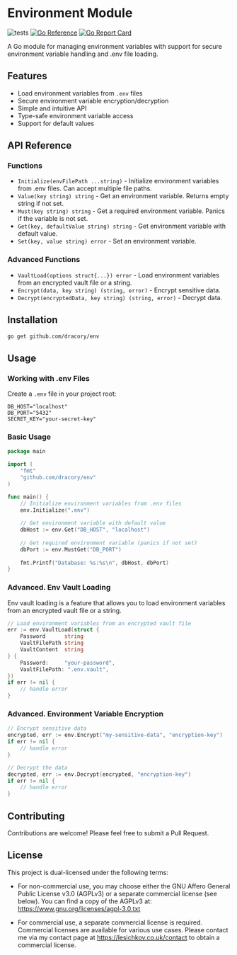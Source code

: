 # Environment Module

![tests](https://github.com/dracory/env/workflows/tests/badge.svg)
[![Go Reference](https://pkg.go.dev/badge/github.com/dracory/env.svg)](https://pkg.go.dev/github.com/dracory/env)
[![Go Report Card](https://goreportcard.com/badge/github.com/dracory/env)](https://goreportcard.com/report/github.com/dracory/env)

A Go module for managing environment variables with support for secure environment variable handling and .env file loading.

## Features

- Load environment variables from `.env` files
- Secure environment variable encryption/decryption
- Simple and intuitive API
- Type-safe environment variable access
- Support for default values


## API Reference

### Functions

- `Initialize(envFilePath ...string)` - Initialize environment variables from .env files. Can accept multiple file paths.
- `Value(key string) string` - Get an environment variable. Returns empty string if not set.
- `Must(key string) string` - Get a required environment variable. Panics if the variable is not set.
- `Get(key, defaultValue string) string` - Get environment variable with default value.
- `Set(key, value string) error` - Set an environment variable.

### Advanced Functions

- `VaultLoad(options struct{...}) error` - Load environment variables from an encrypted vault file or a string.
- `Encrypt(data, key string) (string, error)` - Encrypt sensitive data.
- `Decrypt(encryptedData, key string) (string, error)` - Decrypt data.

## Installation

```bash
go get github.com/dracory/env
```

## Usage

### Working with .env Files

Create a `.env` file in your project root:

```env
DB_HOST="localhost"
DB_PORT="5432"
SECRET_KEY="your-secret-key"
```

### Basic Usage

```go
package main

import (
	"fmt"
	"github.com/dracory/env"
)

func main() {
	// Initialize environment variables from .env files
	env.Initialize(".env")
	
	// Get environment variable with default value
	dbHost := env.Get("DB_HOST", "localhost")
	
	// Get required environment variable (panics if not set)
	dbPort := env.MustGet("DB_PORT")
	
	fmt.Printf("Database: %s:%s\n", dbHost, dbPort)
}
```


### Advanced. Env Vault Loading
Env vault loading is a feature that allows you to load environment variables
from an encrypted vault file or a string.

```go
// Load environment variables from an encrypted vault file
err := env.VaultLoad(struct {
    Password      string
    VaultFilePath string
    VaultContent  string
} {
    Password:     "your-password",
    VaultFilePath: ".env.vault",
})
if err != nil {
    // handle error
}
```

### Advanced. Environment Variable Encryption

```go
// Encrypt sensitive data
encrypted, err := env.Encrypt("my-sensitive-data", "encryption-key")
if err != nil {
    // handle error
}

// Decrypt the data
decrypted, err := env.Decrypt(encrypted, "encryption-key")
if err != nil {
    // handle error
}
```

## Contributing

Contributions are welcome! Please feel free to submit a Pull Request.

## License

This project is dual-licensed under the following terms:

- For non-commercial use, you may choose either the GNU Affero General Public License v3.0 (AGPLv3) or a separate commercial license (see below). You can find a copy of the AGPLv3 at: https://www.gnu.org/licenses/agpl-3.0.txt

- For commercial use, a separate commercial license is required. Commercial licenses are available for various use cases. Please contact me via my contact page at https://lesichkov.co.uk/contact to obtain a commercial license.
